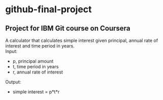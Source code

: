# github-final-project
## Project for IBM Git course on Coursera

A calculator that calculates simple interest given principal, annual rate of interest and time period in years.\
Input:
 - p, principal amount
 - t, time period in years
 - r, annual rate of interest

Output:
 - simple interest = p\*t\*r